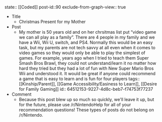 state:: [[Coded]]
post-id::90
exclude-from-graph-view:: true

- Title
  - Christmas Present for my Mother
- Post
  - My mother is 50 years old and on her chrsitmas list put “video game we can all play as a family”. There are 4 people in my family and we have a Wii, Wii U, switch, and PS4. Normally this would be an easy task, but my parents are not tech savvy at all even when it comes to video games so they would only be able to play the simplest of games. For example, years ago when I tried to teach them Super Smash Bros Brawl, they could not understand/learn it no matter how hard they tried but they had a lot of fun with New Super Mario Bros Wii and understood it. It would be great if anyone could recommend a game that is easy to learn and is fun for four players
    tags:: [[Kinship/Parent]], [[Game Accessibility/Easiness to Learn]], [[Desire for Family Gaming]]
    id:: 64512153-9227-4d8c-beb7-f74753f77237
- Comment
  - Because this post blew up so much so quickly, we'll leave it up, but for the future, please use /r/NintendoHelp for all of your recommendation questions! These types of posts do not belong on /r/Nintendo.
